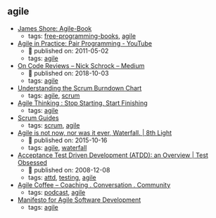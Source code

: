 agile 
---
* [James Shore: Agile-Book](https://www.jamesshore.com/Agile-Book/)
    * tags: [free-programming-books](../tags/free-programming-books.md), [agile](../tags/agile.md)
* [Agile in Practice: Pair Programming - YouTube](https://www.youtube.com/watch?v=ET3Q6zNK3Io)
    * :calendar: published on: 2011-05-02
    * tags: [agile](../tags/agile.md)
* [On Code Reviews – Nick Schrock – Medium](https://medium.com/@schrockn/on-code-reviews-b1c7c94d868c)
    * :calendar: published on: 2018-10-03
    * tags: [agile](../tags/agile.md)
* [Understanding the Scrum Burndown Chart](http://www.methodsandtools.com/archive/scrumburndown.php)
    * tags: [agile](../tags/agile.md), [scrum](../tags/scrum.md)
* [Agile Thinking : Stop Starting, Start Finishing](http://www.agilebuddha.com/agile/agile-thinking-stop-starting-start-finishing/)
    * tags: [agile](../tags/agile.md)
* [Scrum Guides](https://www.scrumguides.org/)
    * tags: [scrum](../tags/scrum.md), [agile](../tags/agile.md)
* [Agile is not now, nor was it ever, Waterfall. | 8th Light](https://8thlight.com/blog/uncle-bob/2015/10/16/agile-and-waterfall.html)
    * :calendar: published on: 2015-10-16
    * tags: [agile](../tags/agile.md), [waterfall](../tags/waterfall.md)
* [Acceptance Test Driven Development (ATDD): an Overview  |  Test Obsessed](http://testobsessed.com/2008/12/acceptance-test-driven-development-atdd-an-overview/)
    * :calendar: published on: 2008-12-08
    * tags: [attd](../tags/attd.md), [testing](../tags/testing.md), [agile](../tags/agile.md)
* [Agile Coffee – Coaching . Conversation . Community](http://agilecoffee.com/)
    * tags: [podcast](../tags/podcast.md), [agile](../tags/agile.md)
* [Manifesto for Agile Software Development
](http://agilemanifesto.org/)
    * tags: [agile](../tags/agile.md)
